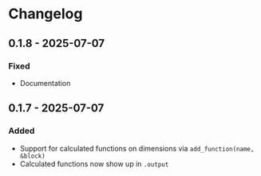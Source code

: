 # Changelog

## 0.1.8 - 2025-07-07
### Fixed
- Documentation

## 0.1.7 - 2025-07-07
### Added
- Support for calculated functions on dimensions via `add_function(name, &block)`
- Calculated functions now show up in `.output`

